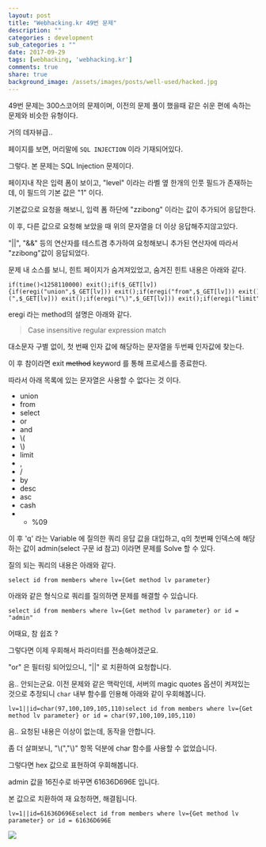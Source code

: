 ```yaml
---
layout: post
title: "Webhacking.kr 49번 문제"
description: ""
categories : development
sub_categories : ""
date: 2017-09-29
tags: [webhacking, 'webhacking.kr']
comments: true
share: true
background_image: /assets/images/posts/well-used/hacked.jpg
---
```


49번 문제는 300스코어의 문제이며, 이전의 문제 풀이 했을때 같은 쉬운 편에 속하는 문제와 비슷한 유형이다.

거의 데자뷰급..

  

페이지를 보면, 머리말에 `SQL INJECTION` 이라 기재되어있다.

그렇다. 본 문제는 SQL Injection 문제이다.

  

페이지내 작은 입력 폼이 보이고, "level" 이라는 라벨 옆 한개의 인풋 필드가 존재하는데, 이 필드의 기본 값은 "1" 이다.

기본값으로 요청을 해보니, 입력 폼 하단에 "zzibong" 이라는 값이 추가되어 응답한다.

  

이 후, 다른 값으로 요청해 보았을 때 위의 문자열을 더 이상 응답해주지않고있다.

"||", "&&" 등의 연산자를 테스트겸 추가하여 요청해보니 추가된 연산자에 따라서 "zzibong"값이 응답되었다.

  

문제 내 소스를 보니, 힌트 페이지가 숨겨져있었고, 숨겨진 힌트 내용은 아래와 같다.

  

    if(time()<1258110000) exit();if($_GET[lv]){if(eregi("union",$_GET[lv])) exit();if(eregi("from",$_GET[lv])) exit();if(eregi("select",$_GET[lv])) exit();if(eregi("or",$_GET[lv])) exit();if(eregi("and",$_GET[lv])) exit();if(eregi("\(",$_GET[lv])) exit();if(eregi("\)",$_GET[lv])) exit();if(eregi("limit",$_GET[lv])) exit();if(eregi(",",$_GET[lv])) exit();if(eregi("/",$_GET[lv])) exit();if(eregi("by",$_GET[lv])) exit();if(eregi("desc",$_GET[lv])) exit();if(eregi("asc",$_GET[lv])) exit();if(eregi("cash",$_GET[lv])) exit();if(eregi(" ",$_GET[lv])) exit();if(eregi("%09",$_GET[lv])) exit();$q=@mysql_fetch_array(mysql_query("select id from members where lv=$_GET[lv]"));echo($q[0]);if($q[0]=="admin") @solve();}

  

eregi 라는 method의 설명은 아래와 같다.

  

> Case insensitive regular expression match  

  

대소문자 구별 없이, 첫 번째 인자 값에 해당하는 문자열을 두번째 인자값에 찾는다.

이 후 참이라면 exit <strike>method</strike> keyword 를 통해 프로세스를 종료한다.

  

따라서 아래 목록에 있는 문자열은 사용할 수 없다는 것 이다.

  

  * union
  * from
  * select
  * or
  * and
  * \\(
  * \\)
  * limit
  * ,
  * /
  * by
  * desc
  * asc
  * cash
  *   * %09

  

이 후 'q' 라는 Variable 에 질의한 쿼리 응답 값을 대입하고, q의 첫번째 인덱스에 해당하는 값이 admin(select 구문
id 참고) 이라면 문제를 Solve 할 수 있다.

질의 되는 쿼리의 내용은 아래와 같다.

  

  

    select id from members where lv={Get method lv parameter}

  

아래와 같은 형식으로 쿼리를 질의하면 문제를 해결할 수 있습니다.

  

    select id from members where lv={Get method lv parameter} or id = "admin"

  

어때요, 참 쉽죠 ?

그렇다면 이제 우회해서 파라미터를 전송해야겠군요.

  

"or" 은 필터링 되어있으니, "||" 로 치환하여 요청합니다.

음.. 안되는군요. 이전 문제와 같은 맥락인데, 서버의 magic quotes 옵션이 켜져있는 것으로 추정되니 `char` 내부 함수를
인용해 아래와 같이 우회해봅니다.

  

  

    lv=1||id=char(97,100,109,105,110)select id from members where lv={Get method lv parameter} or id = char(97,100,109,105,110)

  

음.. 요청된 내용은 이상이 없는데, 동작을 안합니다.

좀 더 살펴보니, "\\(","\\)" 항목 덕분에 char 함수를 사용할 수 없었습니다.

  

그렇다면 hex 값으로 표현하여 우회해봅니다.

admin 값을 16진수로 바꾸면 61636D696E 입니다.

본 값으로 치환하여 재 요청하면, 해결됩니다.

  

    lv=1||id=61636D696Eselect id from members where lv={Get method lv parameter} or id = 61636D696E

  

  

![](/assets/images/posts/823/99D4C33359CE117D236099.PNG)

  

